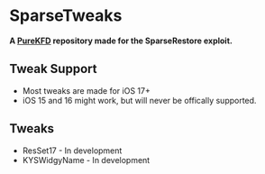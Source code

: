 # SparseTweaks
**A [PureKFD](https://github.com/Lrdsnow/PureKFD) repository made for the SparseRestore exploit.**

## Tweak Support
* Most tweaks are made for iOS 17+
* iOS 15 and 16 might work, but will never be offically supported.

## Tweaks
* ResSet17 - In development
* KYSWidgyName - In development
